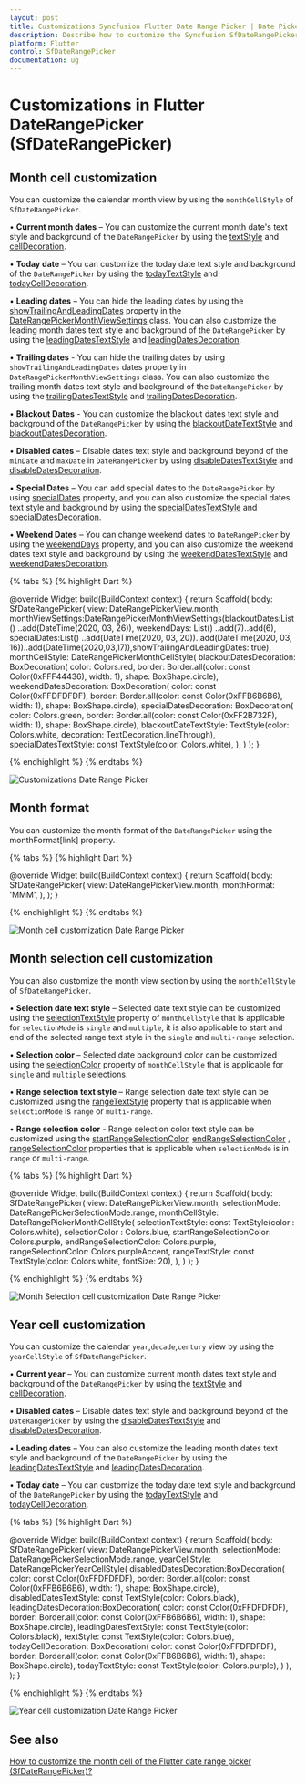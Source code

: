 ```yaml
---
layout: post
title: Customizations Syncfusion Flutter Date Range Picker | Date Picker
description: Describe how to customize the Syncfusion SfDateRangePicker widget in Flutter | Date Picker | Customization
platform: Flutter
control: SfDateRangePicker
documentation: ug
---
```


# Customizations in Flutter DateRangePicker (SfDateRangePicker)

## Month cell customization
You can customize the calendar month view by using the `monthCellStyle` of `SfDateRangePicker`.

•    **Current month dates** – You can customize the current month date's text style and background of the `DateRangePicker` by using the [textStyle](https://pub.dev/documentation/syncfusion_flutter_datepicker/latest/datepicker/DateRangePickerMonthCellStyle/textStyle.html) and [cellDecoration](https://pub.dev/documentation/syncfusion_flutter_datepicker/latest/datepicker/DateRangePickerMonthCellStyle/cellDecoration.html).

•    **Today date** – You can customize the today date text style and background of the `DateRangePicker` by using the [todayTextStyle](https://pub.dev/documentation/syncfusion_flutter_datepicker/latest/datepicker/DateRangePickerMonthCellStyle/todayTextStyle.html) and [todayCellDecoration](https://pub.dev/documentation/syncfusion_flutter_datepicker/latest/datepicker/DateRangePickerMonthCellStyle/todayCellDecoration.html).

•    **Leading dates** – You can hide the leading dates by using the [showTrailingAndLeadingDates](https://pub.dev/documentation/syncfusion_flutter_datepicker/latest/datepicker/DateRangePickerMonthViewSettings/showTrailingAndLeadingDates.html) property in the [DateRangePickerMonthViewSettings](https://pub.dev/documentation/syncfusion_flutter_datepicker/latest/datepicker/DateRangePickerMonthViewSettings-class.html) class. You can also customize the leading month dates text style and background of the `DateRangePicker` by using the [leadingDatesTextStyle](https://pub.dev/documentation/syncfusion_flutter_datepicker/latest/datepicker/DateRangePickerMonthCellStyle/leadingDatesTextStyle.html) and [leadingDatesDecoration](https://pub.dev/documentation/syncfusion_flutter_datepicker/latest/datepicker/DateRangePickerMonthCellStyle/leadingDatesDecoration.html).

•    **Trailing dates** - You can hide the trailing dates by using `showTrailingAndLeadingDates` dates property in `DateRangePickerMonthViewSettings` class. You can also customize the trailing month dates text style and background of the `DateRangePicker` by using the [trailingDatesTextStyle](https://pub.dev/documentation/syncfusion_flutter_datepicker/latest/datepicker/DateRangePickerMonthCellStyle/trailingDatesTextStyle.html) and  [trailingDatesDecoration](https://pub.dev/documentation/syncfusion_flutter_datepicker/latest/datepicker/DateRangePickerMonthCellStyle/trailingDatesDecoration.html).

•    **Blackout Dates** - You can customize the blackout dates text style and background of the `DateRangePicker` by using the [blackoutDateTextStyle](https://pub.dev/documentation/syncfusion_flutter_datepicker/latest/datepicker/DateRangePickerMonthCellStyle/blackoutDateTextStyle.html) and [blackoutDatesDecoration](https://pub.dev/documentation/syncfusion_flutter_datepicker/latest/datepicker/DateRangePickerMonthCellStyle/blackoutDatesDecoration.html).

•    **Disabled dates** – Disable dates text style and background beyond of the `minDate` and `maxDate` in `DateRangePicker` by using [disableDatesTextStyle](https://pub.dev/documentation/syncfusion_flutter_datepicker/latest/datepicker/DateRangePickerMonthCellStyle/disabledDatesTextStyle.html) and  [disableDatesDecoration](https://pub.dev/documentation/syncfusion_flutter_datepicker/latest/datepicker/DateRangePickerMonthCellStyle/disabledDatesDecoration.html).

•    **Special Dates** – You can add special dates to the `DateRangePicker` by using [specialDates](https://pub.dev/documentation/syncfusion_flutter_datepicker/latest/datepicker/DateRangePickerMonthViewSettings/specialDates.html) property, and you can also customize the special dates text style and background by using the [specialDatesTextStyle](https://pub.dev/documentation/syncfusion_flutter_datepicker/latest/datepicker/DateRangePickerMonthCellStyle/specialDatesTextStyle.html) and [specialDatesDecoration](https://pub.dev/documentation/syncfusion_flutter_datepicker/latest/datepicker/DateRangePickerMonthCellStyle/specialDatesDecoration.html).

•    **Weekend Dates** – You can change weekend dates to `DateRangePicker` by using the [weekendDays](https://pub.dev/documentation/syncfusion_flutter_datepicker/latest/datepicker/DateRangePickerMonthViewSettings/weekendDays.html) property, and you can also customize the weekend dates text style and background by using the [weekendDatesTextStyle](https://pub.dev/documentation/syncfusion_flutter_datepicker/latest/datepicker/DateRangePickerMonthCellStyle/weekendTextStyle.html) and [weekendDatesDecoration](https://pub.dev/documentation/syncfusion_flutter_datepicker/latest/datepicker/DateRangePickerMonthCellStyle/weekendDatesDecoration.html).



{% tabs %}
{% highlight Dart %}

@override
Widget build(BuildContext context) {
   return Scaffold(
       body: SfDateRangePicker(
       view: DateRangePickerView.month,
       monthViewSettings:DateRangePickerMonthViewSettings(blackoutDates:List<DateTime>()
           ..add(DateTime(2020, 03, 26)),
      weekendDays: List<int>()
           ..add(7)..add(6),
      specialDates:List<DateTime>()
           ..add(DateTime(2020, 03, 20))..add(DateTime(2020, 03, 16))..add(DateTime(2020,03,17)),showTrailingAndLeadingDates: true),
      monthCellStyle: DateRangePickerMonthCellStyle(
         blackoutDatesDecoration: BoxDecoration(
               color: Colors.red,
               border: Border.all(color: const Color(0xFFF44436), width: 1),
               shape: BoxShape.circle),
        weekendDatesDecoration: BoxDecoration(
              color: const Color(0xFFDFDFDF),
              border: Border.all(color: const Color(0xFFB6B6B6), width: 1),
              shape: BoxShape.circle),
       specialDatesDecoration: BoxDecoration(
              color: Colors.green,
              border: Border.all(color: const Color(0xFF2B732F), width: 1),
              shape: BoxShape.circle),
       blackoutDateTextStyle: TextStyle(color: Colors.white, decoration: TextDecoration.lineThrough),
      specialDatesTextStyle: const TextStyle(color: Colors.white),
      ),
    )
  );
}

{% endhighlight %}
{% endtabs %}

![Customizations Date Range Picker](images/customizations/customizations.png)

## Month format
You can customize the month format of the `DateRangePicker` using the monthFormat[link] property.

{% tabs %}
{% highlight Dart %}

@override
Widget build(BuildContext context) {
  return Scaffold(
    body: SfDateRangePicker(
      view: DateRangePickerView.month,
      monthFormat: 'MMM',
    ),
  );
}

{% endhighlight %}
{% endtabs %}

![Month cell customization Date Range Picker](images/customizations/monthcell_customization.png)

## Month selection cell customization

You can also customize the month view section by using the `monthCellStyle` of `SfDateRangePicker`.

•    **Selection date text style** – Selected date text style can be customized using the [selectionTextStyle](https://pub.dev/documentation/syncfusion_flutter_datepicker/latest/datepicker/DateRangePickerMonthCellStyle/selectionTextStyle.html) property of `monthCellStyle` that is applicable for `selectionMode` is `single` and `multiple`, it is also applicable to start and end of the selected range text style in the `single` and `multi-range` selection.

•    **Selection color** – Selected date background color can be customized using the [selectionColor](https://pub.dev/documentation/syncfusion_flutter_datepicker/latest/datepicker/DateRangePickerMonthCellStyle/selectionColor.html) property of `monthCellStyle` that is applicable for `single` and `multiple` selections.

•    **Range selection text style** – Range selection date text style can be customized using the [rangeTextStyle](https://pub.dev/documentation/syncfusion_flutter_datepicker/latest/datepicker/DateRangePickerMonthCellStyle/rangeTextStyle.html) property that is applicable when `selectionMode` is `range` or `multi-range`.

•    **Range selection color** - Range selection color text style can be customized using the [startRangeSelectionColor](https://pub.dev/documentation/syncfusion_flutter_datepicker/latest/datepicker/DateRangePickerMonthCellStyle/startRangeSelectionColor.html), [endRangeSelectionColor](https://pub.dev/documentation/syncfusion_flutter_datepicker/latest/datepicker/DateRangePickerMonthCellStyle/endRangeSelectionColor.html) , [rangeSelectionColor](https://pub.dev/documentation/syncfusion_flutter_datepicker/latest/datepicker/DateRangePickerMonthCellStyle/rangeSelectionColor.html)  properties that is applicable when `selectionMode` is in `range` or `multi-range`.

{% tabs %}
{% highlight Dart %}

@override
Widget build(BuildContext context) {
    return Scaffold(
       body: SfDateRangePicker(
      view: DateRangePickerView.month,
      selectionMode: DateRangePickerSelectionMode.range,
      monthCellStyle: DateRangePickerMonthCellStyle(
          selectionTextStyle: const TextStyle(color : Colors.white),
          selectionColor : Colors.blue,
          startRangeSelectionColor: Colors.purple,
         endRangeSelectionColor: Colors.purple,
         rangeSelectionColor: Colors.purpleAccent,
         rangeTextStyle: const TextStyle(color: Colors.white, fontSize: 20),
        ),
      )
   );
}

{% endhighlight %}
{% endtabs %}

![Month Selection cell customization Date Range Picker](images/customizations/monthcell_selection_customization.png)

## Year cell customization
You can customize the calendar `year`,`decade`,`century` view by using the `yearCellStyle` of `SfDateRangePicker`.

•   **Current year** – You can customize current month dates text style and background of the `DateRangePicker` by using the [textStyle](https://pub.dev/documentation/syncfusion_flutter_datepicker/latest/datepicker/DateRangePickerMonthCellStyle/textStyle.html) and [cellDecoration](https://pub.dev/documentation/syncfusion_flutter_datepicker/latest/datepicker/DateRangePickerMonthCellStyle/cellDecoration.html).

•   **Disabled dates** – Disable dates text style and background beyond of the `DateRangePicker` by using the [disableDatesTextStyle](https://pub.dev/documentation/syncfusion_flutter_datepicker/latest/datepicker/DateRangePickerMonthCellStyle/disabledDatesTextStyle.html) and  [disableDatesDecoration](https://pub.dev/documentation/syncfusion_flutter_datepicker/latest/datepicker/DateRangePickerMonthCellStyle/disabledDatesDecoration.html).

•   **Leading dates** –  You can also customize the leading month dates text style and background of the `DateRangePicker` by using the [leadingDatesTextStyle](https://pub.dev/documentation/syncfusion_flutter_datepicker/latest/datepicker/DateRangePickerMonthCellStyle/leadingDatesTextStyle.html) and [leadingDatesDecoration](https://pub.dev/documentation/syncfusion_flutter_datepicker/latest/datepicker/DateRangePickerMonthCellStyle/leadingDatesDecoration.html).

•   **Today date** – You can customize the today date text style and background of the `DateRangePicker` by using the [todayTextStyle](https://pub.dev/documentation/syncfusion_flutter_datepicker/latest/datepicker/DateRangePickerMonthCellStyle/todayTextStyle.html) and [todayCellDecoration](https://pub.dev/documentation/syncfusion_flutter_datepicker/latest/datepicker/DateRangePickerMonthCellStyle/todayCellDecoration.html).

{% tabs %}
{% highlight Dart %}

@override
Widget build(BuildContext context) {
    return Scaffold(
        body: SfDateRangePicker(
        view: DateRangePickerView.month,
        selectionMode: DateRangePickerSelectionMode.range,
        yearCellStyle: DateRangePickerYearCellStyle(
            disabledDatesDecoration:BoxDecoration(
                   color: const Color(0xFFDFDFDF),
                   border: Border.all(color: const Color(0xFFB6B6B6), width: 1),
                   shape: BoxShape.circle),
            disabledDatesTextStyle: const TextStyle(color: Colors.black),
            leadingDatesDecoration:BoxDecoration(
                   color: const Color(0xFFDFDFDF),
                   border: Border.all(color: const Color(0xFFB6B6B6), width: 1),
                   shape: BoxShape.circle),
            leadingDatesTextStyle: const TextStyle(color: Colors.black),
            textStyle: const TextStyle(color: Colors.blue),
            todayCellDecoration: BoxDecoration(
                   color: const Color(0xFFDFDFDF),
                   border: Border.all(color: const Color(0xFFB6B6B6), width: 1),
                   shape: BoxShape.circle),
           todayTextStyle: const TextStyle(color: Colors.purple),
           )
         ),
     );
}

{% endhighlight %}
{% endtabs %}

![Year cell customization Date Range Picker](images/customizations/yearcell_customization.png)

## See also

[How to customize the month cell of the Flutter date range picker (SfDateRangePicker)?](https://www.syncfusion.com/kb/11307/how-to-customize-the-month-cell-of-the-flutter-date-range-picker-sfdaterangepicker)